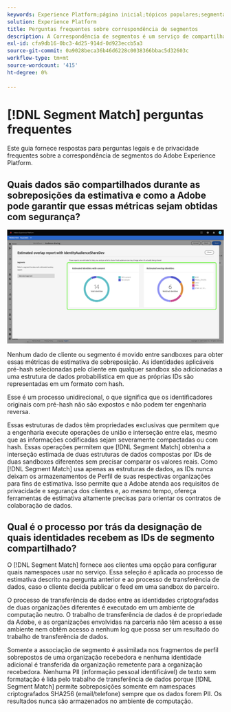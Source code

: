 ```yaml
---
keywords: Experience Platform;página inicial;tópicos populares;segmentação;Segmentação;Correspondência de segmentos;correspondência de segmentos
solution: Experience Platform
title: Perguntas frequentes sobre correspondência de segmentos
description: A Correspondência de segmentos é um serviço de compartilhamento de segmentos no Adobe Experience Platform que permite que dois ou mais usuários do Experience Platform troquem dados de segmento de maneira segura, controlada e compatível com a privacidade.
exl-id: cfa9db16-0bc3-4d25-914d-0d923eccb5a3
source-git-commit: 0a9028beca36b46d6228c0038366bbac5d32603c
workflow-type: tm+mt
source-wordcount: '415'
ht-degree: 0%

---
```


# [!DNL Segment Match] perguntas frequentes

Este guia fornece respostas para perguntas legais e de privacidade frequentes sobre a correspondência de segmentos do Adobe Experience Platform.

## Quais dados são compartilhados durante as sobreposições da estimativa e como a Adobe pode garantir que essas métricas sejam obtidas com segurança?

![overlap-report.png](./images/overlap-report.png)

Nenhum dado de cliente ou segmento é movido entre sandboxes para obter essas métricas de estimativa de sobreposição. As identidades aplicáveis pré-hash selecionadas pelo cliente em qualquer sandbox são adicionadas a uma estrutura de dados probabilística em que as próprias IDs são representadas em um formato com hash.

Esse é um processo unidirecional, o que significa que os identificadores originais com pré-hash não são expostos e não podem ter engenharia reversa.

Essas estruturas de dados têm propriedades exclusivas que permitem que a engenharia execute operações de união e interseção entre elas, mesmo que as informações codificadas sejam severamente compactadas ou com hash. Essas operações permitem que [!DNL Segment Match] obtenha a interseção estimada de duas estruturas de dados compostas por IDs de duas sandboxes diferentes sem precisar comparar os valores reais. Como [!DNL Segment Match] usa apenas as estruturas de dados, as IDs nunca deixam os armazenamentos de Perfil de suas respectivas organizações para fins de estimativa. Isso permite que a Adobe atenda aos requisitos de privacidade e segurança dos clientes e, ao mesmo tempo, ofereça ferramentas de estimativa altamente precisas para orientar os contratos de colaboração de dados.

## Qual é o processo por trás da designação de quais identidades recebem as IDs de segmento compartilhado?

O [!DNL Segment Match] fornece aos clientes uma opção para configurar quais namespaces usar no serviço. Essa seleção é aplicada ao processo de estimativa descrito na pergunta anterior e ao processo de transferência de dados, caso o cliente decida publicar o feed em uma sandbox do parceiro.

O processo de transferência de dados entre as identidades criptografadas de duas organizações diferentes é executado em um ambiente de computação neutro. O trabalho de transferência de dados é de propriedade da Adobe, e as organizações envolvidas na parceria não têm acesso a esse ambiente nem obtêm acesso a nenhum log que possa ser um resultado do trabalho de transferência de dados.

Somente a associação de segmento é assimilada nos fragmentos de perfil sobrepostos de uma organização recebedora e nenhuma identidade adicional é transferida da organização remetente para a organização recebedora. Nenhuma PII (informação pessoal identificável) de texto sem formatação é lida pelo trabalho de transferência de dados porque [!DNL Segment Match] permite sobreposições somente em namespaces criptografados SHA256 (email/telefone) sempre que os dados forem PII. Os resultados nunca são armazenados no ambiente de computação.

